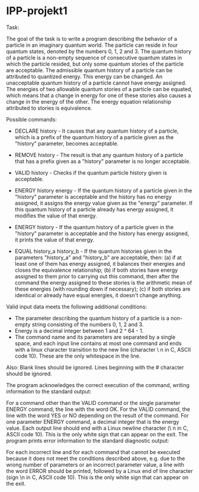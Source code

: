# IPP-projekt1

Task:

The goal of the task is to write a program describing the behavior of a particle in an imaginary quantum world. The particle can reside in four quantum states, denoted by the numbers 0, 1, 2 and 3. The quantum history of a particle is a non-empty sequence of consecutive quantum states in which the particle resided, but only some quantum stories of the particle are acceptable. The admissible quantum history of a particle can be attributed to quantized energy. This energy can be changed. An unacceptable quantum history of a particle cannot have energy assigned. The energies of two allowable quantum stories of a particle can be equated, which means that a change in energy for one of these stories also causes a change in the energy of the other. The energy equation relationship attributed to stories is equivalence.

Possible commands:

- DECLARE history - It causes that any quantum history of a particle, which is a prefix of the quantum history of a particle given as the "history" parameter, becomes acceptable.

- REMOVE history - The result is that any quantum history of a particle that has a prefix given as a "history" parameter is no longer acceptable.

- VALID history - Checks if the quantum particle history given is acceptable.

- ENERGY history energy - If the quantum history of a particle given in the "history" parameter is acceptable and the history has no energy assigned, it assigns the energy value given as the "energy" parameter. If this quantum history of a particle already has energy assigned, it modifies the value of that energy.

- ENERGY history - If the quantum history of a particle given in the "history" parameter is acceptable and the history has energy assigned, it prints the value of that energy.

- EQUAL history_a history_b - If the quantum histories given in the parameters "history_a" and "history_b" are acceptable, then: (a) if at least one of them has energy assigned, it balances their energies and closes the equivalence relationship; (b) if both stories have energy assigned to them prior to carrying out this command, then after the command the energy assigned to these stories is the arithmetic mean of these energies (with rounding down if necessary); (c) if both stories are identical or already have equal energies, it doesn't change anything.

Valid input data meets the following additional conditions:

- The parameter describing the quantum history of a particle is a non-empty string consisting of the numbers 0, 1, 2 and 3.
- Energy is a decimal integer between 1 and 2 ^ 64 - 1.
- The command name and its parameters are separated by a single space, and each input line contains at most one command and ends with a linux character transition to the new line (character \ n in C, ASCII code 10). These are the only whitespace in the line.

Also:
Blank lines should be ignored.
Lines beginning with the # character should be ignored.

The program acknowledges the correct execution of the command, writing information to the standard output:

For a command other than the VALID command or the single parameter ENERGY command, the line with the word OK.
For the VALID command, the line with the word YES or NO depending on the result of the command.
For one parameter ENERGY command, a decimal integer that is the energy value.
Each output line should end with a Linux newline character (\ n in C, ASCII code 10). This is the only white sign that can appear on the exit.
The program prints error information to the standard diagnostic output:

For each incorrect line and for each command that cannot be executed because it does not meet the conditions described above, e.g. due to the wrong number of parameters or an incorrect parameter value, a line with the word ERROR should be printed, followed by a Linux end of line character (sign \n in C, ASCII code 10). This is the only white sign that can appear on the exit.
